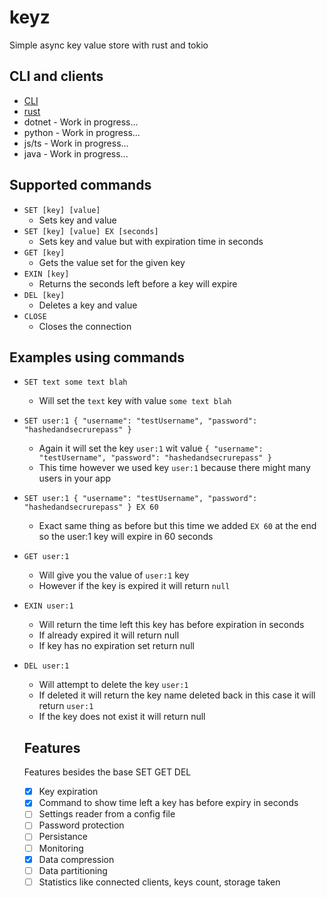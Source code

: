 # keyz
Simple async key value store with rust and tokio

## CLI and clients
- [CLI](https://github.com/viktor111/keyz_cli.git)
- [rust](https://github.com/viktor111/keyz_rust_client) 
- dotnet - Work in progress...
- python - Work in progress...
- js/ts - Work in progress...
- java - Work in progress...

## Supported commands

- ```SET [key] [value]```
  - Sets key and value
- ```SET [key] [value] EX [seconds]```
  - Sets key and value but with expiration time in seconds
- ```GET [key]```
  - Gets the value set for the given key
- ```EXIN [key]```
  - Returns the seconds left before a key will expire
- ```DEL [key]```
  - Deletes a key and value
- ```CLOSE```
  - Closes the connection

## Examples using commands
- ```SET text some text blah```
  - Will set the ```text``` key with value ```some text blah```
- ```SET user:1 { "username": "testUsername", "password": "hashedandsecrurepass" }```
  - Again it will set the key ```user:1``` wit value ```{ "username": "testUsername", "password": "hashedandsecrurepass" }```
  - This time however we used key ```user:1``` because there might many users in your app
- ```SET user:1 { "username": "testUsername", "password": "hashedandsecrurepass" } EX 60```
  - Exact same thing as before but this time we added ```EX 60``` at the end so the user:1 key will expire in 60 seconds
- ```GET user:1```
  - Will give you the value of ```user:1``` key
  - However if the key is expired it will return ```null```
- ```EXIN user:1```
  - Will return the time left this key has before expiration in seconds
  - If already expired it will return null
  - If key has no expiration set return null
- ```DEL user:1```
  - Will attempt to delete the key ```user:1```
  - If deleted it will return the key name deleted back in this case it will return ```user:1```
  - If the key does not exist it will return null
  
  ## Features
  Features besides the base SET GET DEL
  - [x] Key expiration
  - [x] Command to show time left a key has before expiry in seconds
  - [ ] Settings reader from a config file
  - [ ] Password protection
  - [ ] Persistance
  - [ ] Monitoring
  - [x] Data compression
  - [ ] Data partitioning
  - [ ] Statistics like connected clients, keys count, storage taken
